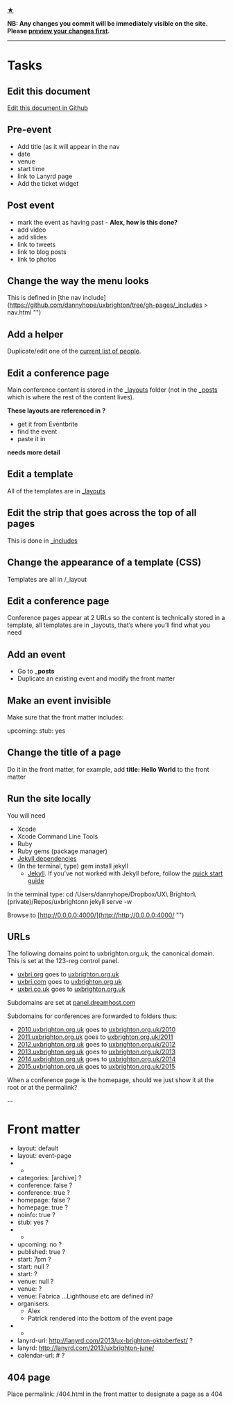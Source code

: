 ---
---

[&#9733;](http://0.0.0.0:4000/readme.html "")

**NB: Any changes you commit will be immediately visible on the site. Please [preview your changes first](http://0.0.0.0:4000/ "").**

---------------

# Tasks

## Edit this document

[Edit this document in Github](https://github.com/dannyhope/uxbrighton/edit/gh-pages/Readme.md "") 

## Pre-event

- Add title (as it will appear in the nav
- date
- venue
- start time
- link to Lanyrd page
- Add the ticket widget

## Post event

- mark the event as having past - **Alex, how is this done?**
- add video
- add slides
- link to tweets
- link to blog posts
- link to photos

## Change the way the menu looks

This is defined in [the nav include](https://github.com/dannyhope/uxbrighton/tree/gh-pages/_includes > nav.html "")

## Add a helper

Duplicate/edit one of the [current list of people](https://github.com/dannyhope/uxbrighton/edit/gh-pages/_includes/organisers.html "").

## Edit a conference page

Main conference content is stored in the [_layouts](https://github.com/dannyhope/uxbrighton/tree/gh-pages/_layouts "") folder (not in the [_posts](https://github.com/dannyhope/uxbrighton/tree/gh-pages/_posts "") which is where the rest of the content lives).

**These layouts are referenced in ?**

* get it from Eventbrite
* find the event
* paste it in

**needs more detail**

## Edit a template

All of the templates are in [_layouts](https://github.com/dannyhope/uxbrighton/tree/gh-pages/_layouts "")

## Edit the strip that goes across the top of all pages

This is done in [_includes](https://github.com/dannyhope/uxbrighton/tree/gh-pages/_includes/header-mini.html "")

## Change the appearance of a template (CSS)

Templates are all in /_layout

## Edit a conference page

Conference pages appear at 2 URLs so the content is technically stored in a template, all templates are in _layouts, that’s where you’ll find what you need

## Add an event

* Go to **_posts**
* Duplicate an existing event and modify the front matter

## Make an event invisible

Make sure that the front matter includes:

upcoming: 
stub: yes

## Change the title of a page

Do it in the front matter, for example, add **title: Hello World** to the front matter

## Run the site locally

You will need

- Xcode 
- Xcode Command Line Tools 
- Ruby
- Ruby gems (package manager)
- [Jekyll dependencies](http://jekyllrb.com/docs/installation/)
- (In the terminal, type) gem install jekyll
	-  [Jekyll](http://jekyllrb.com/). If you've not worked with Jekyll before, follow the [quick start guide](http://jekyllrb.com/docs/quickstart/)

In the terminal type:
cd /Users/dannyhope/Dropbox/UX\ Brighton\ \(private\)/Repos/uxbrightonn
jekyll serve -w

Browse to [http://0.0.0.0:4000/](http://http://0.0.0.0:4000/ "")

## URLs

The following domains point to uxbrighton.org.uk, the canonical domain. This is set at the 123-reg control panel.

- [uxbri.org](http://uxbri.org "") goes to [uxbrighton.org.uk](http://uxbrighton.org.uk "")
- [uxbri.com](http://uxbri.com "") goes to [uxbrighton.org.uk](http://uxbrighton.org.uk "")
- [uxbri.co.uk](http://uxbri.co.uk "") goes to [uxbrighton.org.uk](http://uxbrighton.org.uk "")

Subdomains are set at [panel.dreamhost.com](http://panel.dreamhost.com "")

Subdomains for conferences are forwarded to folders thus:

- [2010.uxbrighton.org.uk](http://2010.uxbrighton.org.uk "") goes to [uxbrighton.org.uk/2010](http://uxbrighton.org.uk/2010 "")
- [2011.uxbrighton.org.uk](http://2011.uxbrighton.org.uk "") goes to [uxbrighton.org.uk/2011](http://uxbrighton.org.uk/2011 "")
- [2012.uxbrighton.org.uk](http://2012.uxbrighton.org.uk "") goes to [uxbrighton.org.uk/2012](http://uxbrighton.org.uk/2012 "")
- [2013.uxbrighton.org.uk](http://2013.uxbrighton.org.uk "") goes to [uxbrighton.org.uk/2013](http://uxbrighton.org.uk/2013 "")
- [2014.uxbrighton.org.uk](http://2014.uxbrighton.org.uk "") goes to [uxbrighton.org.uk/2014](http://uxbrighton.org.uk/2014 "")
- [2015.uxbrighton.org.uk](http://2015.uxbrighton.org.uk "") goes to [uxbrighton.org.uk/2015](http://uxbrighton.org.uk/2015 "")

When a conference page is the homepage, should we just show it at the root or at the permalink?

--

# Front matter

- layout: default
- layout: event-page
- -
- categories: [archive] ?
- conference: false ?
- conference: true ?
- homepage: false ?
- homepage: true ?
- noinfo: true ?
- stub: yes ?
- -
- upcoming: no ?
- published: true ?
- start: 7pm ?
- start: null ?
- start: ?
- venue: null ?
- venue: ?
- venue: Fabrica …Lighthouse etc are defined in?
- organisers:
	- Alex
	- Patrick rendered into the bottom of the event page
- -
- lanyrd-url: http://lanyrd.com/2013/ux-brighton-oktoberfest/ ?
- lanyrd: http://lanyrd.com/2013/uxbrighton-june/
- calendar-url: # ?

## 404 page

Place permalink: /404.html in the front matter to designate a page as a 404